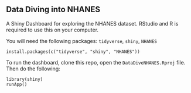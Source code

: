 ## Data Diving into NHANES

A Shiny Dashboard for exploring the NHANES dataset. RStudio and R is required to use this on your computer.

You will need the following packages: `tidyverse`, `shiny`, `NHANES`

```
install.packages(c("tidyverse", "shiny", "NHANES"))
```

To run the dashboard, clone this repo, open the `DataDiveNHANES.Rproj` file. Then do the following:

```
library(shiny)
runApp()
```
